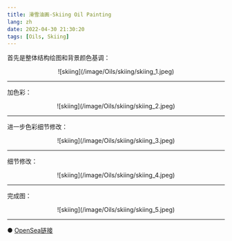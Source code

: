 ```yaml
---
title: 滑雪油画-Skiing Oil Painting
lang: zh
date: 2022-04-30 21:30:20
tags: [Oils, Skiing]
---
```


首先是整体结构绘图和背景颜色基调：

<center>![skiing](/image/Oils/skiing/skiing_1.jpeg)</center>

----------------------------------------  

加色彩：

<center>![skiing](/image/Oils/skiing/skiing_2.jpeg)</center>

----------------------------------------  

进一步色彩细节修改：

<center>![skiing](/image/Oils/skiing/skiing_3.jpeg)</center>

----------------------------------------  

细节修改：

<center>![skiing](/image/Oils/skiing/skiing_4.jpeg)</center>

----------------------------------------  

完成图：

<center>![skiing](/image/Oils/skiing/skiing_5.jpeg)</center>

----------------------------------------  

● [OpenSea链接](https://opensea.io/assets/ethereum/0x495f947276749ce646f68ac8c248420045cb7b5e/5538608732828411082250453030091092578936762873171210564831323264320767262721 "Skiing Oil Painting")

<nft-card
contractAddress="0x495f947276749ce646f68ac8c248420045cb7b5e"
tokenId="5538608732828411082250453030091092578936762873171210564831323264320767262721">
</nft-card>
<script src="https://unpkg.com/embeddable-nfts/dist/nft-card.min.js"></script>

